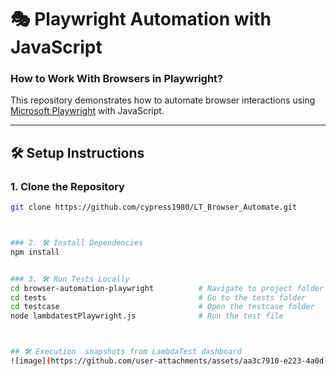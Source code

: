# 🎭 Playwright Automation with JavaScript  
### How to Work With Browsers in Playwright?

This repository demonstrates how to automate browser interactions using [Microsoft Playwright](https://www.lambdatest.com/playwright) with JavaScript.

---

## 🛠️ Setup Instructions

### 1. Clone the Repository

```bash
git clone https://github.com/cypress1980/LT_Browser_Automate.git



### 2. 🛠️ Install Dependencies
npm install


### 3. 🛠️ Run Tests Locally
cd browser-automation-playwright          # Navigate to project folder
cd tests                                  # Go to the tests folder
cd testcase                               # Open the testcase folder
node lambdatestPlaywright.js              # Run the test file



## 🛠️ Execution  snapshots from LambdaTest dashboard
![image](https://github.com/user-attachments/assets/aa3c7910-e223-4a0d-9881-ef7a2dbd3c45)


